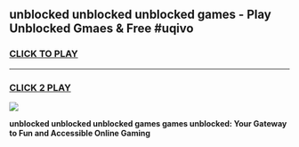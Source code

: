 
## unblocked unblocked unblocked games - Play Unblocked Gmaes & Free #uqivo
<h3>
<a href="https://news.freeplayer.one?title=unblocked_unblocked_unblocked_games&ref=24F">CLICK TO PLAY</a></h3>
<hr>

<h3>
<a href="https://news.freeplayer.one?title=unblocked_unblocked_unblocked_games&ref=24F">CLICK 2 PLAY</a>
  
</h3>

<a href="https://news.freeplayer.one?title=unblocked_unblocked_unblocked_games&ref=24F/"><img src="https://clearcache.store/games.png"></a>


**unblocked unblocked unblocked games games unblocked: Your Gateway to Fun and Accessible Online Gaming**
